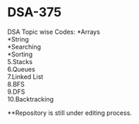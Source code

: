 # DSA-375

DSA Topic wise Codes:
*Arrays<br />
*String<br />
*Searching<br />
*Sorting<br />
5.Stacks<br />
6.Queues<br />
7.Linked List<br />
8.BFS<br />
9.DFS<br />
10.Backtracking<br />
      
**Repository is still under editing process.
